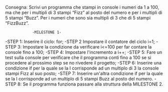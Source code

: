 Consegna:
Scrivi un programma che stampi in console i numeri da 1 a 100, ma che per i multipli di 3 stampi “Fizz” al posto del numero e per i multipli di 5 stampi “Buzz”. Per i numeri che sono sia multipli di 3 che di 5 stampi “FizzBuzz”.


                -MILESTONE 1-

-STEP 1:
Inserire il ciclo: for;
-STEP 2
Impostare il contatore del ciclo i=1;
-STEP 3:
Impostare la condizione da verificare i<=100 per far contare la console fino a 100;
-STEP 4:
Impostare l'incremento a i++;
-STEP 5:
Fare un test sulla console per verificare che il programma conti fino a 100 se si procedere al prossimo step se no rivedere il progetto;
-STEP 6:
Inserire una condizione if per la quale se la I corrisponde ad un multiplo di 3 la console stampi Fizz al suo posto;
-STEP 7:
Inserire un'altra condizione if per la quale se la I corrisponde ad un multiplo di 5 stampi Buzz al posto del numero.
-STEP 8:
Se il programma funziona passare alla struttura della MILESTONE 2.
